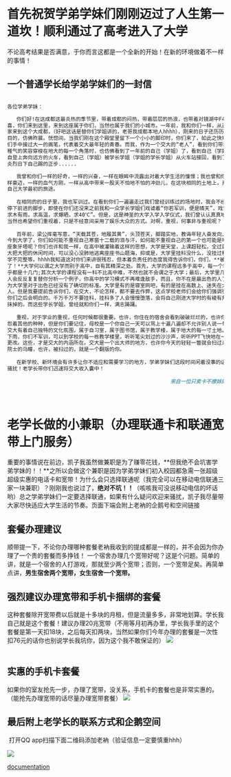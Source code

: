# 首先祝贺学弟学妹们刚刚迈过了人生第一道坎！顺利通过了高考进入了大学  

 不论高考结果是否满意，于你而言这都是一个全新的开始！在新的环境做着不一样的事情！
 
## 一个普通学长给学弟学妹们的一封信

```markdown

各位学弟学妹：

   你们好!在这成都这最炎热的季节里，带着成都的闷热，带着层层的热浪，也带着对镜湖中F4的惊
喜，你们来到这里，来到这座属于你们，当然也属于我们的小城市。一年前，我和你们一样，从遥远的
家来到这个大成都，（好吧这话是替你们学姐讲的，老哥我成都本地人hhhh），刚来的日子还历历在
目的，仿佛昨晨。恍惚间，当我们刚在这个殿堂里留下一个小小的脚印时，你们来了，如此之快地从我
们手中接过大一的画笔，代表着交大最年轻的青春。而我，作为一个交大的“老人”，看到你们带着未脱
稚气的笑容穿梭在地大的每一个角落时，也仿佛看到了一年前的自己（学姐）了，看到自己（学姐）独
自登上奔向远方的火车，看到自己（学姐）被学长学姐（学姐的学长学姐）从火车站接回，看到了在炎
炎烈日下自己踢的正步......

   我曾和你们一样的好奇，一样的兴奋，一样在眼眸中流露出对着大学生活的憧憬；我也曾和你们一
样豪迈，一样的血气方刚，一样从高中带来一股天不怕地不怕的冲劲儿，在这块相同的土地上，开始了
自己大学最初的旅途。
   
   在相同的的日子里，我也军训过。在看到你们一遍遍走过我们曾经训练过的场地时，我会不经意间
停下前进的脚步，即使在你们还没来之前我和一众学长学姐们戏谑着“你若军训，便是晴天”，戏谑着“
求木有雨，求高温，求爆晒，求40℃”。但是，这是神圣的大学入学入学仪式，我们曾认认真真地走过，
当然也希望你们重视着，只是不经意间采用了娱乐大众的方式。对啊，重视，何事非与重视呢？
   
   百年前，梁公挥毫写意，“天载其苍，地履其黄”，头顶苍天，脚踏实地，教诲年轻人奋发向上。而
今到大学了，你们如何能不重视自己寒窗十二载的泪与汗，如何能不重视自己的第一个也可能是唯一一
座象牙塔呢？你们也许和我一样，在高中被灌输着这样的思想，大学是天堂，上课超轻松，全过就行，
大把大把的休闲时间，可以没心没肺地逃离座座书山题海，抑或是，大学里挂科没什么，没挂过科的大
学不完整等。hhhh我知道这对你们来讲很残忍，但本着负责任的态度我得告诉你们，你们，**被！骗！
了！**大学何以谓之大学而别于高中，自有其精深之处。首先，大学的课程远多于高中，每一个学期几
乎都是十几门;其次大学的课程没有一科不比高中难，不然也就不会谓之于大学；最后，大学里几乎没有
人会反反复复替你分析一个例子，你高中的学习模式不再难逢敌手，而且，你不在是最出色的人了，因
为大学里对于出色已经没有了确切的标准。大学里有的是寝室网吧，有的是挂在高数上、迷失在大物里的
人。但是我要提前告诉你们，在交大，不论怎样，都不要去作弊，这点学校老师们会给你们强调很多次的，
你们之后会明白的。千万千万不要挂科，挂科多了人会慢慢堕落，会将自己刚进大学时的有棱有角慢慢儿
抹掉的。而这些学长学姐，曾经就和你们一样，满志踌躇。
   
   重视，对于学业的重视，任何时候都很重要。也许，你住在的宿舍会看到破破烂烂的，也许你们会抱
怨着其他的种种，但是你们要记住，母校是一个你自己一天可以骂上十遍八遍却不允许别人说一句的地方。
交大有着自己独特的文化氛围，属于自习室，属于图书馆，属于教学楼，属于地大的每一寸土地。这几天
下雨，你们不军训，可以到学校的每一栋教学楼里，听听笔尖划过的沙沙声，听听PPT飞快地在一页一页
更改。这些，才是交大的内涵所在。交大是一个出大师的地方，也许你今天的轻轻一瞥就会扫过未来某个
院士的乌瞳，也许，被扫过的，就是一个翻版的你。
   
   在新学校、新环境会有许多让你不适应和需要学习的地方，学弟学妹们这段时间闲着没事的话欢迎来
骚扰！老学长带你们迅速将交大收入囊中！
   
                                                     来自一位只卖卡不撩妹的好学长 
```
 
# 老学长做的小兼职（办理联通卡和联通宽带上门服务）
重要的事情说在前边，凯子我虽然做兼职是为了赚零花钱，**但我绝不会坑害学弟学妹的！！**之所以会做这个兼职是因为学弟学妹们初入校园都急需一张超级超级实惠的电话卡和宽带！为什么会只选择联通呢（我完全可以在移动电信联通三家一块兼职）？刚刚我也说过了，**绝对不坑！！**（咳咳我可没说移动电信的坏话哟）总之学弟学妹们一定要选择联通，如果有什么疑问欢迎来骚扰，凯子我尽量带大家尽快适应大学生活的节奏。页面下端会附上老衲的企鹅号和空间链接

## 套餐办理建议
顺带提一下，不论你办理哪种套餐老衲我收到的提成都是一样的，并不会因为你办理了一个贵的套餐而多挣钱！
一个宿舍办理几个宽带好呢？这是个问题。简单的讲，就是一个宿舍的人打游戏，那就至少两个宽带；否则，一个宽带足矣。再简单点讲，**男生宿舍两个宽带，女生宿舍一个宽带。**
## 强烈建议办理宽带和手机卡捆绑的套餐
这种套餐除开宽带费以后就是十多块的月租，但是流量多多，非常地划算。学长我自己就是这个套餐！建议办理20兆宽带（不用等月初再办里，学长我手里的这个套餐是第一天扣18块，之后每天扣两块，当然如果你们今年办理的套餐是一次性扣76元的话你也别说学长我坑你，因为这个我不敢保证的）
![](https://raw.githubusercontent.com/LittlePrincezk/ZhiMaiKaBuLiaoMeiDeHaoXueZhang/master/pictures/QQ%E5%9B%BE%E7%89%8720170715093859.jpg)                                                                                                      
 
## 实惠的手机卡套餐 
如果你的室友抢先一步，办理了宽带，没关系，手机卡的套餐也是非常实惠的。（能抢先办理宽带的话尽量办理宽带套餐）
![](https://raw.githubusercontent.com/LittlePrincezk/ZhiMaiKaBuLiaoMeiDeHaoXueZhang/master/pictures/QQ%E5%9B%BE%E7%89%8720170715093937.png)
 
## 最后附上老学长的联系方式和企鹅空间
 打开QQ app扫描下面二维码添加老衲（验证信息一定要慎重hhh）
 
 ![](https://raw.githubusercontent.com/LittlePrincezk/ZhiMaiKaBuLiaoMeiDeHaoXueZhang/master/pictures/qrcode_1500096956242.jpg)
 
[documentation](https://user.qzone.qq.com/1296720187/infocenter)
 
